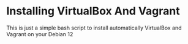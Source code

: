 # Installing VirtualBox And Vagrant

This is just a simple bash script to install automatically VirtualBox and Vagrant on your Debian 12
